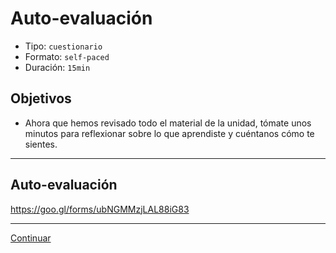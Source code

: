 # Auto-evaluación
- Tipo: `cuestionario`
- Formato: `self-paced`
- Duración: `15min`

## Objetivos

- Ahora que hemos revisado todo el material de la unidad, tómate unos minutos para reflexionar sobre lo que aprendiste y cuéntanos cómo te sientes.

***

## Auto-evaluación
https://goo.gl/forms/ubNGMMzjLAL88iG83

***

[Continuar](16-closing.md)
